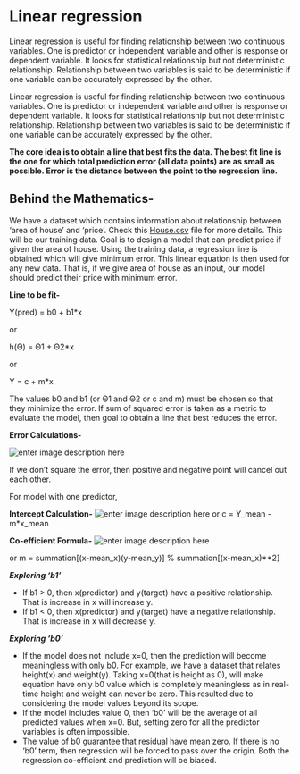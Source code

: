 
# Linear regression
Linear regression is useful for finding relationship between two continuous variables. One is predictor or independent variable and other is response or dependent variable. It looks for statistical relationship but not deterministic relationship. Relationship between two variables is said to be deterministic if one variable can be accurately expressed by the other.

Linear regression is useful for finding relationship between two continuous variables. One is predictor or independent variable and other is response or dependent variable. It looks for statistical relationship but not deterministic relationship. Relationship between two variables is said to be deterministic if one variable can be accurately expressed by the other.

**The core idea is to obtain a line that best fits the data. The best fit line is the one for which total prediction error (all data points) are as small as possible. Error is the distance between the point to the regression line.**

## Behind the Mathematics-
We have a dataset which contains information about relationship between ‘area of house’ and ‘price’. Check this [House.csv](https://github.com/Dipeshpal/Machine-Learning/blob/master/Linear%20Regression/dataset.csv) file for more details.
This will be our training data. Goal is to design a model that can predict price if given the area of house. Using the training data, a regression line is obtained which will give minimum error. This linear equation is then used for any new data. That is, if we give area of house as an input, our model should predict their price with minimum error.

**Line to be fit-**

Y(pred) = b0 + b1*x

or

h(Θ) = Θ1 + Θ2*x

or

Y = c + m*x

The values b0 and b1 (or Θ1 and Θ2 or c and m) must be chosen so that they minimize the error. If sum of squared error is taken as a metric to evaluate the model, then goal to obtain a line that best reduces the error.

**Error Calculations-**

![enter image description here](https://cdn-images-1.medium.com/max/1600/1*Utp8sgyLk7H39qOQY9pf1A.png)

If we don’t square the error, then positive and negative point will cancel out each other.

For model with one predictor,

**Intercept Calculation-**
![enter image description here](https://cdn-images-1.medium.com/max/1600/1*1evY0PuCUENCpDP_QRplig.png)
or c = Y_mean - m*x_mean

**Co-efficient Formula-**
![enter image description here](https://cdn-images-1.medium.com/max/1600/1*Cx1Yej9zLVI1O16I3mODqA.png)

or m = summation[(x-mean_x)(y-mean_y)] % summation[(x-mean_x)**2]

**_Exploring ‘b1’_**

-   If b1 > 0, then x(predictor) and y(target) have a positive relationship. That is increase in x will increase y.
-   If b1 < 0, then x(predictor) and y(target) have a negative relationship. That is increase in x will decrease y.

**_Exploring ‘b0’_**

-   If the model does not include x=0, then the prediction will become meaningless with only b0. For example, we have a dataset that relates height(x) and weight(y). Taking x=0(that is height as 0), will make equation have only b0 value which is completely meaningless as in real-time height and weight can never be zero. This resulted due to considering the model values beyond its scope.
-   If the model includes value 0, then ‘b0’ will be the average of all predicted values when x=0. But, setting zero for all the predictor variables is often impossible.
-   The value of b0 guarantee that residual have mean zero. If there is no ‘b0’ term, then regression will be forced to pass over the origin. Both the regression co-efficient and prediction will be biased.
